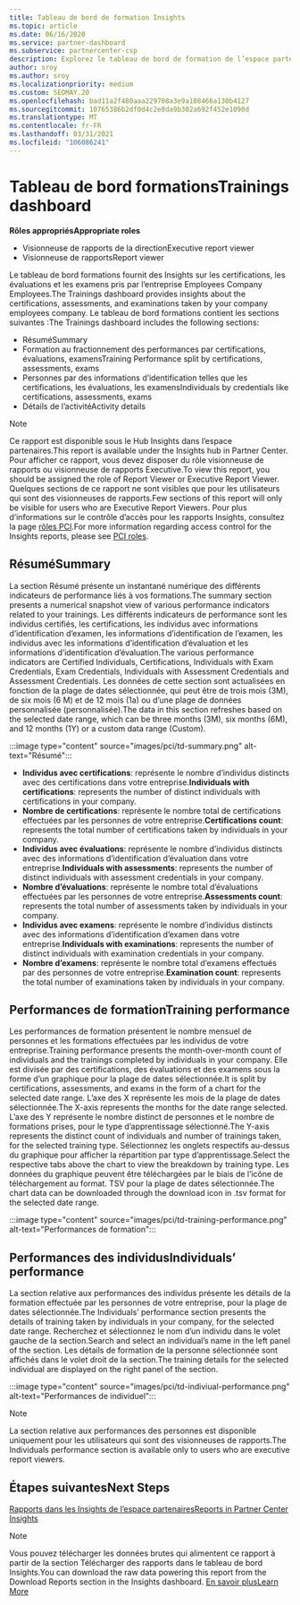 ```yaml
---
title: Tableau de bord de formation Insights
ms.topic: article
ms.date: 06/16/2020
ms.service: partner-dashboard
ms.subservice: partnercenter-csp
description: Explorez le tableau de bord de formation de l’espace partenaires. La formation est l’un des rapports disponibles dans la zone des Insights de l’espace partenaires (PCI).
author: sroy
ms.author: sroy
ms.localizationpriority: medium
ms.custom: SEOMAY.20
ms.openlocfilehash: bad11a2f480aaa229708a3e9a108466a130b4127
ms.sourcegitcommit: 10765386b2df0d4c2e8da9b302a692f452e1090d
ms.translationtype: MT
ms.contentlocale: fr-FR
ms.lasthandoff: 03/31/2021
ms.locfileid: "106086241"
---
```

# <a name="trainings-dashboard"></a><span data-ttu-id="05a04-104">Tableau de bord formations</span><span class="sxs-lookup"><span data-stu-id="05a04-104">Trainings dashboard</span></span>

<span data-ttu-id="05a04-105">**Rôles appropriés**</span><span class="sxs-lookup"><span data-stu-id="05a04-105">**Appropriate roles**</span></span>

- <span data-ttu-id="05a04-106">Visionneuse de rapports de la direction</span><span class="sxs-lookup"><span data-stu-id="05a04-106">Executive report viewer</span></span>
- <span data-ttu-id="05a04-107">Visionneuse de rapports</span><span class="sxs-lookup"><span data-stu-id="05a04-107">Report viewer</span></span>

<span data-ttu-id="05a04-108">Le tableau de bord formations fournit des Insights sur les certifications, les évaluations et les examens pris par l’entreprise Employees Company Employees.</span><span class="sxs-lookup"><span data-stu-id="05a04-108">The Trainings dashboard provides insights about the certifications, assessments, and examinations taken by your company employees company.</span></span> <span data-ttu-id="05a04-109">Le tableau de bord formations contient les sections suivantes :</span><span class="sxs-lookup"><span data-stu-id="05a04-109">The Trainings dashboard includes the following sections:</span></span>

- <span data-ttu-id="05a04-110">Résumé</span><span class="sxs-lookup"><span data-stu-id="05a04-110">Summary</span></span>
- <span data-ttu-id="05a04-111">Formation au fractionnement des performances par certifications, évaluations, examens</span><span class="sxs-lookup"><span data-stu-id="05a04-111">Training Performance split by certifications, assessments, exams</span></span>
- <span data-ttu-id="05a04-112">Personnes par des informations d’identification telles que les certifications, les évaluations, les examens</span><span class="sxs-lookup"><span data-stu-id="05a04-112">Individuals by credentials like certifications, assessments, exams</span></span>
- <span data-ttu-id="05a04-113">Détails de l’activité</span><span class="sxs-lookup"><span data-stu-id="05a04-113">Activity details</span></span>

>[!NOTE] 
><span data-ttu-id="05a04-114">Ce rapport est disponible sous le Hub Insights dans l’espace partenaires.</span><span class="sxs-lookup"><span data-stu-id="05a04-114">This report is available under the Insights hub in Partner Center.</span></span> <span data-ttu-id="05a04-115">Pour afficher ce rapport, vous devez disposer du rôle visionneuse de rapports ou visionneuse de rapports Executive.</span><span class="sxs-lookup"><span data-stu-id="05a04-115">To view this report, you should be assigned the role of Report Viewer or Executive Report Viewer.</span></span> <span data-ttu-id="05a04-116">Quelques sections de ce rapport ne sont visibles que pour les utilisateurs qui sont des visionneuses de rapports.</span><span class="sxs-lookup"><span data-stu-id="05a04-116">Few sections of this report will only be visible for users who are Executive Report Viewers.</span></span> <span data-ttu-id="05a04-117">Pour plus d’informations sur le contrôle d’accès pour les rapports Insights, consultez la page [rôles PCI](pci-roles.md).</span><span class="sxs-lookup"><span data-stu-id="05a04-117">For more information regarding access control for the Insights reports, please see [PCI roles](pci-roles.md).</span></span>

## <a name="summary"></a><span data-ttu-id="05a04-118">Résumé</span><span class="sxs-lookup"><span data-stu-id="05a04-118">Summary</span></span>

<span data-ttu-id="05a04-119">La section Résumé présente un instantané numérique des différents indicateurs de performance liés à vos formations.</span><span class="sxs-lookup"><span data-stu-id="05a04-119">The summary section presents a numerical snapshot view of various performance indicators related to your trainings.</span></span> <span data-ttu-id="05a04-120">Les différents indicateurs de performance sont les individus certifiés, les certifications, les individus avec informations d’identification d’examen, les informations d’identification de l’examen, les individus avec les informations d’identification d’évaluation et les informations d’identification d’évaluation.</span><span class="sxs-lookup"><span data-stu-id="05a04-120">The various performance indicators are Certified Individuals, Certifications, Individuals with Exam Credentials, Exam Credentials, Individuals with Assessment Credentials and Assessment Credentials.</span></span> <span data-ttu-id="05a04-121">Les données de cette section sont actualisées en fonction de la plage de dates sélectionnée, qui peut être de trois mois (3M), de six mois (6 M) et de 12 mois (1a) ou d’une plage de données personnalisée (personnalisée).</span><span class="sxs-lookup"><span data-stu-id="05a04-121">The data in this section refreshes based on the selected date range, which can be three months (3M), six months (6M), and 12 months (1Y) or a custom data range (Custom).</span></span> 

:::image type="content" source="images/pci/td-summary.png" alt-text="Résumé":::

- <span data-ttu-id="05a04-123">**Individus avec certifications**: représente le nombre d’individus distincts avec des certifications dans votre entreprise.</span><span class="sxs-lookup"><span data-stu-id="05a04-123">**Individuals with certifications**: represents the number of distinct individuals with certifications in your company.</span></span>
- <span data-ttu-id="05a04-124">**Nombre de certifications**: représente le nombre total de certifications effectuées par les personnes de votre entreprise.</span><span class="sxs-lookup"><span data-stu-id="05a04-124">**Certifications count**: represents the total number of certifications taken by individuals in your company.</span></span>
- <span data-ttu-id="05a04-125">**Individus avec évaluations**: représente le nombre d’individus distincts avec des informations d’identification d’évaluation dans votre entreprise.</span><span class="sxs-lookup"><span data-stu-id="05a04-125">**Individuals with assessments**: represents the number of distinct individuals with assessment credentials in your company.</span></span> 
- <span data-ttu-id="05a04-126">**Nombre d’évaluations**: représente le nombre total d’évaluations effectuées par les personnes de votre entreprise.</span><span class="sxs-lookup"><span data-stu-id="05a04-126">**Assessments count**: represents the total number of assessments taken by individuals in your company.</span></span>
- <span data-ttu-id="05a04-127">**Individus avec examens**: représente le nombre d’individus distincts avec des informations d’identification d’examen dans votre entreprise.</span><span class="sxs-lookup"><span data-stu-id="05a04-127">**Individuals with examinations**: represents the number of distinct individuals with examination credentials in your company.</span></span> 
- <span data-ttu-id="05a04-128">**Nombre d’examens**: représente le nombre total d’examens effectués par des personnes de votre entreprise.</span><span class="sxs-lookup"><span data-stu-id="05a04-128">**Examination count**: represents the total number of examinations taken by individuals in your company.</span></span>

## <a name="training-performance"></a><span data-ttu-id="05a04-129">Performances de formation</span><span class="sxs-lookup"><span data-stu-id="05a04-129">Training performance</span></span>

<span data-ttu-id="05a04-130">Les performances de formation présentent le nombre mensuel de personnes et les formations effectuées par les individus de votre entreprise.</span><span class="sxs-lookup"><span data-stu-id="05a04-130">Training performance presents the month-over-month count of individuals and the trainings completed by individuals in your company.</span></span> <span data-ttu-id="05a04-131">Elle est divisée par des certifications, des évaluations et des examens sous la forme d’un graphique pour la plage de dates sélectionnée.</span><span class="sxs-lookup"><span data-stu-id="05a04-131">It is split by certifications, assessments, and exams in the form of a chart for the selected date range.</span></span> <span data-ttu-id="05a04-132">L’axe des X représente les mois de la plage de dates sélectionnée.</span><span class="sxs-lookup"><span data-stu-id="05a04-132">The X-axis represents the months for the date range selected.</span></span> <span data-ttu-id="05a04-133">L’axe des Y représente le nombre distinct de personnes et le nombre de formations prises, pour le type d’apprentissage sélectionné.</span><span class="sxs-lookup"><span data-stu-id="05a04-133">The Y-axis represents the distinct count of individuals and number of trainings taken, for the selected training type.</span></span> <span data-ttu-id="05a04-134">Sélectionnez les onglets respectifs au-dessus du graphique pour afficher la répartition par type d’apprentissage.</span><span class="sxs-lookup"><span data-stu-id="05a04-134">Select the respective tabs above the chart to view the breakdown by training type.</span></span> <span data-ttu-id="05a04-135">Les données du graphique peuvent être téléchargées par le biais de l’icône de téléchargement au format. TSV pour la plage de dates sélectionnée.</span><span class="sxs-lookup"><span data-stu-id="05a04-135">The chart data can be downloaded through the download icon in .tsv format for the selected date range.</span></span>

:::image type="content" source="images/pci/td-training-performance.png" alt-text="Performances de formation":::

## <a name="individuals-performance"></a><span data-ttu-id="05a04-137">Performances des individus</span><span class="sxs-lookup"><span data-stu-id="05a04-137">Individuals’ performance</span></span>

<span data-ttu-id="05a04-138">La section relative aux performances des individus présente les détails de la formation effectuée par les personnes de votre entreprise, pour la plage de dates sélectionnée.</span><span class="sxs-lookup"><span data-stu-id="05a04-138">The Individuals’ performance section presents the details of training taken by individuals in your company, for the selected date range.</span></span> <span data-ttu-id="05a04-139">Recherchez et sélectionnez le nom d’un individu dans le volet gauche de la section.</span><span class="sxs-lookup"><span data-stu-id="05a04-139">Search and select an individual’s name in the left panel of the section.</span></span> <span data-ttu-id="05a04-140">Les détails de formation de la personne sélectionnée sont affichés dans le volet droit de la section.</span><span class="sxs-lookup"><span data-stu-id="05a04-140">The training details for the selected individual are displayed on the right panel of the section.</span></span>

:::image type="content" source="images/pci/td-indiviual-performance.png" alt-text="Performances de individuel":::

>[!NOTE] 
> <span data-ttu-id="05a04-142">La section relative aux performances des personnes est disponible uniquement pour les utilisateurs qui sont des visionneuses de rapports.</span><span class="sxs-lookup"><span data-stu-id="05a04-142">The Individuals performance section is available only to users who are executive report viewers.</span></span> 

## <a name="next-steps"></a><span data-ttu-id="05a04-143">Étapes suivantes</span><span class="sxs-lookup"><span data-stu-id="05a04-143">Next Steps</span></span>

[<span data-ttu-id="05a04-144">Rapports dans les Insights de l’espace partenaires</span><span class="sxs-lookup"><span data-stu-id="05a04-144">Reports in Partner Center Insights</span></span>](partner-center-insights.md)

>[!NOTE] 
> <span data-ttu-id="05a04-145">Vous pouvez télécharger les données brutes qui alimentent ce rapport à partir de la section Télécharger des rapports dans le tableau de bord Insights.</span><span class="sxs-lookup"><span data-stu-id="05a04-145">You can download the raw data powering this report from the Download Reports section in the Insights dashboard.</span></span> [<span data-ttu-id="05a04-146">En savoir plus</span><span class="sxs-lookup"><span data-stu-id="05a04-146">Learn More</span></span>](pci-download-reports.md)